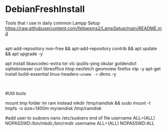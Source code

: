 # DebianFreshInstall
Tools that i use in daily common
Lampp Setup
https://raw.githubusercontent.com/felipesms2/LampSetup/main/README.md

<br>
apt-add-repository non-free && apt-add-repository contrib && apt update && apt upgrade -y

apt install libavcodec-extra tor vlc iputils-ping okular goldendict sqlitebrowser curl libreoffice htop neofetch geomview firefox ntp -y 
apt-get install build-essential linux-headers-`uname -r` dkms -y

<br>

#Util tools

mount tmp folder im ram instead
  mkdir /tmp/ramdisk  &&  sudo mount -t tmpfs -o size=1400m myramdisk /tmp/ramdisk
  
  #add user to sudoers
  nano /etc/sudoers
    end of file
      username ALL=(ALL) NOPASSWD:/bin/mkdir,/bin/rmdir
      username  ALL=(ALL) NOPASSWD:ALL

  




